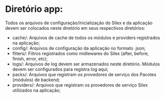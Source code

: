 Diretório app:
==============

Todos os arquivos de configuração/inicialização do Silex e da aplicação devem ser colocados neste diretório em seus
respectivos diretórios:

 * cache/: Arquivos de cache de todos os módulos e providers registrados na aplicação;
 * config/: Arquivos de configuração da aplicação no formato .json;
 * filters/: Filtros registrados como midlewares do Silex (after, before, finish, error, etc);
 * logs/: Arquivos de log devem ser armazenados neste diretório. Módulos devem ser configurados para registra log aqui;
 * packs/: Arquivos que registram os provedores de serviço dos Pacotes (módulos) de backend;
 * providers/: Arquivos que registram os provedores de serviço Silex utilizados na aplicação;